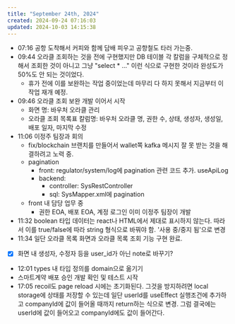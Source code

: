 ```yaml
---
title: "September 24th, 2024"
created: 2024-09-24 07:16:03
updated: 2024-10-03 14:15:38
---
```

  * 07:16 공항 도착해서 커피와 함께 담배 피우고 공항철도 타러 가는중.
  * 09:44 오라클 조회하는 것을 전에 구현했지만 DB 테이블 각 칼럼을 구체적으로 정해서 조회한 것이 아니고 그냥 "select * ..." 이런 식으로 구현한 것이라 완성도가 50%도 안 되는 것이었다.
    * 휴가 전에 이를 보완하는 작업 중이었는데 마무리 다 하지 못해서 지금부터 이 작업 재개 예정.
  * 09:46 오라클 조회 보완 개발 이어서 시작
    * 화면 명: 바우처 오라클 관리
    * 오라클 조회 목록표 칼럼명: 바우처 오라클 명, 권한 수, 상태, 생성자, 생성일, 배포 일자, 마지막 수정
  * 11:06 이정주 팀장과 회의
    * fix/blockchain 브랜치를 만들어서 wallet쪽 kafka 메시지 잘 못 받는 것을 해결하려고 노력 중.
    * pagination
      * front: regulator/system/log에 pagination 관련 코드 추가. useApiLog
      * backend:
        * controller: SysRestController 
        * sql: SysMapper.xml에 pagination
    * front 내 담당 업무 중 
      * 권한 EOA, 배포 EOA, 계정 로그인 이미 이정주 팀장이 개발
  * 11:32 boolean 타입 데이터는 react나 HTML에서 제대로 표시하지 않는다. 따라서 이를 true/false에 따라 string 형식으로 바꿔야 함. '사용 중/중지 됨'으로 변경
  * 11:34 일단 오라클 목록 화면과 오라클 목록 조회 기능 구현 완료.
  * [x] 화면 내 생성자, 수정자 등을 user_id가 아닌 note로 바꾸기?
  * 12:01 types 내 타입 정의를 domain으로 옮기기
  * 스마트계약 배포 승인 개발 확인 및 테스트 시작
  * 17:05 recoil도 page reload 시에는 초기화된다. 그것을 방지하려면 local storage에 상태를 저장할 수 있는데 일단 userId를 useEffect 실행조건에 추가하고 companyId에 값이 들어올 때까지 return하는 식으로 변경. 그럼 결국에는 userId에 값이 들어오고 companyId에도 값이 들어간다.
